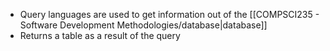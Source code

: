 - Query languages are used to get information out of the [[COMPSCI235 - Software Development Methodologies/database|database]]
- Returns a table as a result of the query